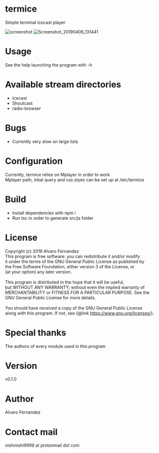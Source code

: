 # termice
Simple terminal icecast player

![screenshot](https://user-images.githubusercontent.com/14959143/55666699-1e3e5c80-5842-11e9-9179-e5a21b567df3.png)
![Screenshot_20190406_131441](https://user-images.githubusercontent.com/14959143/55670094-92432980-586f-11e9-883d-2ba5629d73c3.png)

# Usage
See the help launching the program with -h

# Available stream directories
- Icecast
- Shoutcast
- radio-browser

# Bugs
- Currently very slow on large lists

# Configuration
Currently, termice relies on Mplayer in order to work
<br>Mplayer path, intial query and css styes can be set up at /etc/termice

# Build
- Install dependencies with npm i
- Run tsc in order to generate src/js folder

# License
Copyright (c) 2019 Alvaro Fernandez
<br>This program is free software: you can redistribute it and/or modify
<br>it under the terms of the GNU General Public License as published by
<br>the Free Software Foundation, either version 3 of the License, or
<br>(at your option) any later version.
<br>
<br>This program is distributed in the hope that it will be useful,
<br>but WITHOUT ANY WARRANTY; without even the implied warranty of
<br>MERCHANTABILITY or FITNESS FOR A PARTICULAR PURPOSE.  See the
<br>GNU General Public License for more details.
<br>
<br>You should have received a copy of the GNU General Public License
<br>along with this program.  If not, see {@link https://www.gnu.org/licenses/}.

# Special thanks
The authors of every module used in this program

# Version
v0.1.0

# Author
Alvaro Fernandez

# Contact mail
nishinishi9999 at protonmail dot com

